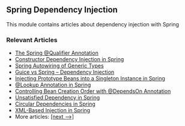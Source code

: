 ## Spring Dependency Injection

This module contains articles about dependency injection with Spring

### Relevant Articles

- [The Spring @Qualifier Annotation](https://www.baeldung.com/spring-qualifier-annotation)
- [Constructor Dependency Injection in Spring](https://www.baeldung.com/constructor-injection-in-spring)
- [Spring Autowiring of Generic Types](https://www.baeldung.com/spring-autowire-generics)
- [Guice vs Spring – Dependency Injection](https://www.baeldung.com/guice-spring-dependency-injection)
- [Injecting Prototype Beans into a Singleton Instance in Spring](https://www.baeldung.com/spring-inject-prototype-bean-into-singleton)
- [@Lookup Annotation in Spring](https://www.baeldung.com/spring-lookup)
- [Controlling Bean Creation Order with @DependsOn Annotation](https://www.baeldung.com/spring-depends-on)
- [Unsatisfied Dependency in Spring](https://www.baeldung.com/spring-unsatisfied-dependency)
- [Circular Dependencies in Spring](https://www.baeldung.com/circular-dependencies-in-spring)
- [XML-Based Injection in Spring](https://www.baeldung.com/spring-xml-injection)
- More articles: [[next -->]](/spring-di-2)
